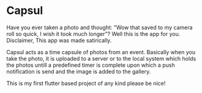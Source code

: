 # Capsul

Have you ever taken a photo and thought: "Wow that saved to my camera roll so quick, I wish it took much longer"? Well this is the app for you. Disclaimer, This app was made satirically. 

Capsul acts as a time capsule of photos from an event. Basically when you take the photo, it is uploaded to a server or to the local system which holds the photos untill a predefined timer is complete upon which a push notification is send and the image is added to the gallery.

This is my first flutter based project of any kind please be nice!
